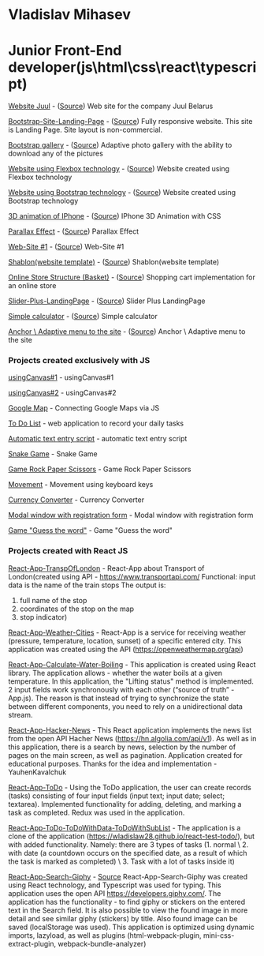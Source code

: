 # Vladislav Mihasev
# Junior Front-End developer(js\html\css\react\typescript)

[Website Juul](https://wladislaw28.github.io/juul/juul%20site/index.html) - ([Source](https://github.com/Wladislaw28/wladislaw28.github.io/tree/master/juul/juul%20site)) Web site for the company Juul Belarus

[Bootstrap-Site-Landing-Page](https://wladislaw28.github.io/2/index.html) - ([Source](https://github.com/Wladislaw28/wladislaw28.github.io/tree/master/2)) Fully responsive website. This site is Landing Page. Site layout is non-commercial.


[Bootstrap gallery](https://wladislaw28.github.io/bootstrap_gallery/) - ([Source](https://github.com/Wladislaw28/wladislaw28.github.io/tree/master/bootstrap_gallery)) Adaptive photo gallery with the ability to download any of the pictures


[Website using Flexbox technology](https://wladislaw28.github.io/flexbox/) - ([Source](https://github.com/Wladislaw28/wladislaw28.github.io/tree/master/flexbox)) Website created using Flexbox technology


[Website using Bootstrap technology](https://wladislaw28.github.io/BootstrapSite/) - ([Source](https://github.com/Wladislaw28/wladislaw28.github.io/tree/master/BootstrapSite)) Website created using Bootstrap technology


[3D animation of IPhone](https://wladislaw28.github.io/3D%20%D0%B0%D0%BD%D0%B8%D0%BC%D0%B0%D1%86%D0%B8%D1%8F/) - ([Source](https://github.com/Wladislaw28/wladislaw28.github.io/tree/master/3D%20%D0%B0%D0%BD%D0%B8%D0%BC%D0%B0%D1%86%D0%B8%D1%8F)) IPhone 3D Animation with CSS


[Parallax Effect](https://wladislaw28.github.io/parallax/index.html) - ([Source](https://github.com/Wladislaw28/wladislaw28.github.io/tree/master/parallax)) Parallax Effect


[Web-Site #1](https://wladislaw28.github.io/%D1%81%D0%B0%D0%B9%D1%821/) - ([Source](https://github.com/Wladislaw28/wladislaw28.github.io/tree/master/%D1%81%D0%B0%D0%B9%D1%821)) Web-Site #1


[Shablon(website template)](https://wladislaw28.github.io/Shablon/) - ([Source](https://github.com/Wladislaw28/wladislaw28.github.io/tree/master/Shablon)) Shablon(website template)


[Online Store Structure (Basket)](https://wladislaw28.github.io/basket/) - ([Source](https://github.com/Wladislaw28/wladislaw28.github.io/tree/master/basket)) Shopping cart implementation for an online store


[Slider-Plus-LandingPage](https://wladislaw28.github.io/%D1%81%D0%BB%D0%B0%D0%B9%D0%B4%D0%B5%D1%80/index.html) - ([Source](https://github.com/Wladislaw28/wladislaw28.github.io/tree/master/%D1%81%D0%BB%D0%B0%D0%B9%D0%B4%D0%B5%D1%80)) Slider Plus LandingPage


[Simple calculator](https://wladislaw28.github.io/%D0%9A%D0%B0%D0%BB%D1%8C%D0%BA%D1%83%D0%BB%D1%8F%D1%82%D0%BE%D1%80/) - ([Source](https://github.com/Wladislaw28/wladislaw28.github.io/tree/master/%D0%9A%D0%B0%D0%BB%D1%8C%D0%BA%D1%83%D0%BB%D1%8F%D1%82%D0%BE%D1%80)) Simple calculator


[Anchor \ Adaptive menu to the site](https://wladislaw28.github.io/%D0%AF%D0%BA%D0%BE%D1%80%D0%BD%D0%BE%D0%B5%D0%9C%D0%B5%D0%BD%D1%8E/) - ([Source](https://github.com/Wladislaw28/wladislaw28.github.io/tree/master/%D0%AF%D0%BA%D0%BE%D1%80%D0%BD%D0%BE%D0%B5%D0%9C%D0%B5%D0%BD%D1%8E)) Anchor \ Adaptive menu to the site


### Projects created exclusively with JS


[	usingCanvas#1](https://wladislaw28.github.io/Canvas/index.html) - usingCanvas#1


[	usingCanvas#2](https://wladislaw28.github.io/Canvas1/) - 	usingCanvas#2


[Google Map](https://wladislaw28.github.io/Google%20Maps%20API/index.html) - 	Connecting Google Maps via JS


[To Do List](https://wladislaw28.github.io/ToDoList/) - web application to record your daily tasks


[Аutomatic text entry script](https://wladislaw28.github.io/%D0%90%D0%B2%D1%82%D0%BE%D0%BC%D0%B0%D1%82%D0%B8%D1%87_%D0%92%D0%B2%D0%BE%D0%B4_%D0%A2%D0%B5%D0%BA%D1%81%D1%82%D0%B0/index.html) - automatic text entry script


[Snake Game](https://wladislaw28.github.io/%D0%97%D0%BC%D0%B5%D0%B9%D0%BA%D0%B0JS/index.html) - Snake Game


[Game Rock Paper Scissors](https://wladislaw28.github.io/%D0%9A%D0%B0%D0%BC%D0%B5%D0%BD%D1%8C_%D0%9D%D0%BE%D0%B6%D0%BD%D0%B8%D1%86%D1%8B_%D0%91%D1%83%D0%BC%D0%B0%D0%B3%D0%B0/) - Game Rock Paper Scissors


[Movement](https://wladislaw28.github.io/%D0%9A%D0%BB%D0%B0%D0%B2%D0%B8%D0%B0%D1%82%D1%83%D1%80%D0%B0/) - Movement using keyboard keys


[Currency Converter](https://wladislaw28.github.io/%D0%9A%D0%BE%D0%BD%D0%B2%D0%B5%D1%80%D1%82%D0%BE%D1%80%20%D0%92%D0%B5%D0%BB%D0%B8%D1%87%D0%B8%D0%BD/) - Currency Converter


[Modal window with registration form](https://wladislaw28.github.io/%D0%9C%D0%BE%D0%B4%D0%B0%D0%BB%D1%8C%D0%BD%D0%BE%D0%B5%20%D0%9E%D0%BA%D0%BD%D0%BE/index.html) - Modal window with registration form


[Game "Guess the word"](https://wladislaw28.github.io/%D0%A3%D0%B3%D0%B0%D0%B4%D0%B0%D0%B9_%D0%A1%D0%BB%D0%BE%D0%B2%D0%BE/) - Game "Guess the word"


### Projects created with React JS

[React-App-TranspOfLondon](https://wladislaw28.github.io/react-app-transport-london/) - React-App about Transport of London(created using API - https://www.transportapi.com/ 
Functional: input data is the name of the train stops
The output is:
1) full name of the stop
2) coordinates of the stop on the map
3) stop indicator)

[React-App-Weather-Cities](https://wladislaw28.github.io/react-app-weather-cities/) - React-App is a service for receiving weather (pressure, temperature, location, sunset) of a specific entered city. This application was created using the API (https://openweathermap.org/api)


[React-App-Calculate-Water-Boiling](https://wladislaw28.github.io/react-app-calculate-water/) - This application is created using React library. The application allows - whether the water boils at a given temperature.
In this application, the "Lifting status" method is implemented. 2 input fields work synchronously with each other (“source of truth” - App.js).
The reason is that instead of trying to synchronize the state between different components, you need to rely on a unidirectional data stream.


[React-App-Hacker-News](https://wladislaw28.github.io/react-model-api-hacher-news/) - This React application implements the news list from the open API Hacher News (https://hn.algolia.com/api/v1). As well as in this application, there is a search by news, selection by the number of pages on the main screen, as well as pagination.
Application created for educational purposes. Thanks for the idea and implementation - YauhenKavalchuk


[React-App-ToDo](https://wladislaw28.github.io/react-test-todo/) - Using the ToDo application, the user can create records (tasks) consisting of four input fields (input text; input date; select; textarea). Implemented functionality for adding, deleting, and marking a task as completed.
Redux was used in the application.


[React-App-ToDo-ToDoWithData-ToDoWithSubList](https://github.com/Wladislaw28/react-redux-todo-wmreply/) - 
The application is a clone of the application (https://wladislaw28.github.io/react-test-todo/), but with added functionality. Namely: there are 3 types of tasks (1. normal \ 2. with date (a countdown occurs on the specified date, as a result of which the task is marked as completed) \ 3. Task with a lot of tasks inside it)


[React-App-Search-Giphy](https://wladislaw28.github.io/react-giphy-search-wmreply/) - 
[Source](https://github.com/Wladislaw28/react-giphy-search-wmreply/)
React-App-Search-Giphy was created using React technology, and Typescript was used for typing. This application uses the open API https://developers.giphy.com/.
The application has the functionality - to find giphy or stickers on the entered text in the Search field. It is also possible to view the found image in more detail and see similar giphy (stickers) by title. Also found image can be saved (localStorage was used).
This application is optimized using dynamic imports, lazyload, as well as plugins (html-webpack-plugin, mini-css-extract-plugin, webpack-bundle-analyzer)

